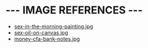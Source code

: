 
--- IMAGE REFERENCES ---
========================
- [sex-in-the-morning-painting.jpg](https://www.saatchiart.com/art/Painting-Sex-in-The-Morning/740770/3903827/view)
- [sex-oil-on-canvas.jpg](https://www.artmajeur.com/tr/kondratenkozhanna/artworks/10540897/sex)
- [money-cfa-bank-notes.jpg](https://www.jeuneafrique.com/1207343/economie/reforme-du-cfa-un-nouveau-calendrier-pour-la-future-monnaie-commune/)